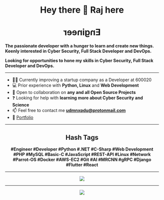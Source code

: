 <h1 align="center">Hey there 👋 Raj here</h1>

<h1 align="center" style="transform: scale(-1, 1);">Engineer</h1>

 **The passionate developer with a hunger to learn and create new things. Keenly interested in Cyber Security, Full Stack Developer and DevOps.**

 **Looking for opportunities to hone my skills in Cyber Security, Full Stack Developer and DevOps.**

<hr />

- 👨‍💻 Currently improving a startup company as a Developer at 600020
- 💻 Prior experience with **Python, Linux** and **Web Development**
- 👯 Open to collaboration on **any and all Open Source Projects**
- ❓ Looking for help with **learning more about Cyber Security and Science**
- 📫 Feel free to contact me **udmnxpdu@protonmail.com**
- :link: <a href=https://s-rajkumar.github.io/ target="blank">Portfolio</a>

<hr />

<h2 align="center">Hash Tags</h2>
<p align="center">
<b>#<span style="transform: scale(-1, 1);">Engineer</span> #Developer #Python #.NET #C-Sharp #Web Development #PHP #MySQL #Basic-C #JavaScript #REST-API #Linux #Network #Parrot-OS #Docker #AWS-EC2 #Git #AI #MRCNN #gRPC #Django #Flutter #React
</b>
</p>

<hr />

<p align="center">
<a href="https://github.com/s-rajkumar">
  <img src="https://github-readme-stats.anuraghazra1.vercel.app/api/top-langs/?username=s-rajkumar&layout=compact&theme=algolia&card_width=445&hide=html" />
</a>
</p>

<hr />

<p align="center">
<img src="https://profile-counter.glitch.me/s-rajkumar/count.svg" alt=" " />
</p>
